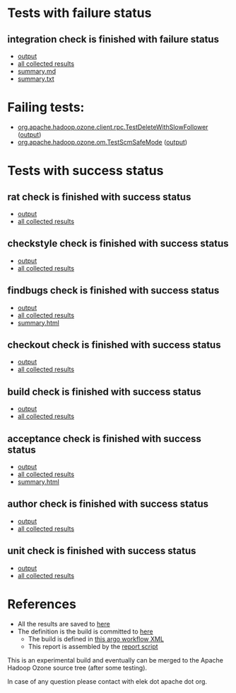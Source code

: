 # Tests with failure status

## integration check is finished with failure status

   * [output](https://raw.githubusercontent.com/elek/ozone-ci-03/master/pr/pr-hdds-2357-bzhb2/integration/output.log)
   * [all collected results](https://github.com/elek/ozone-ci-03/tree/master/pr/pr-hdds-2357-bzhb2/integration)
   * [summary.md](https://github.com/elek/ozone-ci-03/tree/master/pr/pr-hdds-2357-bzhb2/integration/summary.md)
   * [summary.txt](https://github.com/elek/ozone-ci-03/tree/master/pr/pr-hdds-2357-bzhb2/integration/summary.txt)

# Failing tests: 

 * [org.apache.hadoop.ozone.client.rpc.TestDeleteWithSlowFollower](hadoop-ozone/integration-test/org.apache.hadoop.ozone.client.rpc.TestDeleteWithSlowFollower.txt) ([output](hadoop-ozone/integration-test/org.apache.hadoop.ozone.client.rpc.TestDeleteWithSlowFollower-output.txt))
 * [org.apache.hadoop.ozone.om.TestScmSafeMode](hadoop-ozone/integration-test/org.apache.hadoop.ozone.om.TestScmSafeMode.txt) ([output](hadoop-ozone/integration-test/org.apache.hadoop.ozone.om.TestScmSafeMode-output.txt))


# Tests with success status

## rat check is finished with success status

   * [output](https://raw.githubusercontent.com/elek/ozone-ci-03/master/pr/pr-hdds-2357-bzhb2/rat/output.log)
   * [all collected results](https://github.com/elek/ozone-ci-03/tree/master/pr/pr-hdds-2357-bzhb2/rat)


## checkstyle check is finished with success status

   * [output](https://raw.githubusercontent.com/elek/ozone-ci-03/master/pr/pr-hdds-2357-bzhb2/checkstyle/output.log)
   * [all collected results](https://github.com/elek/ozone-ci-03/tree/master/pr/pr-hdds-2357-bzhb2/checkstyle)


## findbugs check is finished with success status

   * [output](https://raw.githubusercontent.com/elek/ozone-ci-03/master/pr/pr-hdds-2357-bzhb2/findbugs/output.log)
   * [all collected results](https://github.com/elek/ozone-ci-03/tree/master/pr/pr-hdds-2357-bzhb2/findbugs)
   * [summary.html](https://elek.github.io/ozone-ci-03/pr/pr-hdds-2357-bzhb2/findbugs/summary.html)


## checkout check is finished with success status

   * [output](https://raw.githubusercontent.com/elek/ozone-ci-03/master/pr/pr-hdds-2357-bzhb2/checkout/output.log)
   * [all collected results](https://github.com/elek/ozone-ci-03/tree/master/pr/pr-hdds-2357-bzhb2/checkout)


## build check is finished with success status

   * [output](https://raw.githubusercontent.com/elek/ozone-ci-03/master/pr/pr-hdds-2357-bzhb2/build/output.log)
   * [all collected results](https://github.com/elek/ozone-ci-03/tree/master/pr/pr-hdds-2357-bzhb2/build)


## acceptance check is finished with success status

   * [output](https://raw.githubusercontent.com/elek/ozone-ci-03/master/pr/pr-hdds-2357-bzhb2/acceptance/output.log)
   * [all collected results](https://github.com/elek/ozone-ci-03/tree/master/pr/pr-hdds-2357-bzhb2/acceptance)
   * [summary.html](https://elek.github.io/ozone-ci-03/pr/pr-hdds-2357-bzhb2/acceptance/summary.html)


## author check is finished with success status

   * [output](https://raw.githubusercontent.com/elek/ozone-ci-03/master/pr/pr-hdds-2357-bzhb2/author/output.log)
   * [all collected results](https://github.com/elek/ozone-ci-03/tree/master/pr/pr-hdds-2357-bzhb2/author)


## unit check is finished with success status

   * [output](https://raw.githubusercontent.com/elek/ozone-ci-03/master/pr/pr-hdds-2357-bzhb2/unit/output.log)
   * [all collected results](https://github.com/elek/ozone-ci-03/tree/master/pr/pr-hdds-2357-bzhb2/unit)




# References

 * All the results are saved to [here](https://github.com/elek/ozone-ci-03/tree/master/pr/pr-hdds-2357-bzhb2/)
 * The definition is the build is committed to [here](https://github.com/elek/argo-ozone)
    * The build is defined in [this argo workflow XML](https://github.com/elek/argo-ozone/blob/master/ozone-build.yaml)
    * This report is assembled by the [report script](https://github.com/elek/argo-ozone/blob/master/scripts/report.sh)

This is an experimental build and eventually can be merged to the Apache Hadoop Ozone source tree (after some testing).

In case of any question please contact with elek dot apache dot org.
